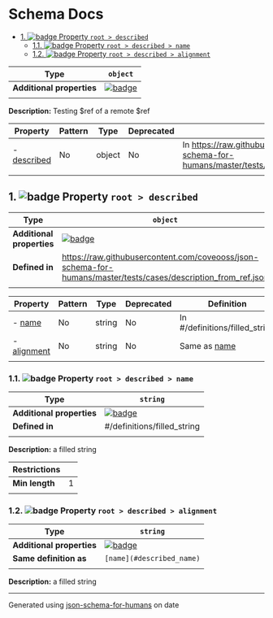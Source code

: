# Schema Docs

- [1. ![badge](https://img.shields.io/badge/Optional-yellow) Property `root > described`](#described)
  - [1.1. ![badge](https://img.shields.io/badge/Optional-yellow) Property `root > described > name`](#described_name)
  - [1.2. ![badge](https://img.shields.io/badge/Optional-yellow) Property `root > described > alignment`](#described_alignment)

| Type                      | `object`                                                                                                             |
| ------------------------- | -------------------------------------------------------------------------------------------------------------------- |
| **Additional properties** | [![badge](https://img.shields.io/badge/Any+type--allowed-green)](# "Additional Properties of any type are allowed.") |
|                           |                                                                                                                      |

**Description:** Testing $ref of a remote $ref

| Property                   | Pattern | Type   | Deprecated | Definition                                                                                                        | Title/Description |
| -------------------------- | ------- | ------ | ---------- | ----------------------------------------------------------------------------------------------------------------- | ----------------- |
| - [described](#described ) | No      | object | No         | In https://raw.githubusercontent.com/coveooss/json-schema-for-humans/master/tests/cases/description_from_ref.json | -                 |
|                            |         |        |            |                                                                                                                   |                   |

## <a name="described"></a>1. ![badge](https://img.shields.io/badge/Optional-yellow) Property `root > described`

| Type                      | `object`                                                                                                             |
| ------------------------- | -------------------------------------------------------------------------------------------------------------------- |
| **Additional properties** | [![badge](https://img.shields.io/badge/Any+type--allowed-green)](# "Additional Properties of any type are allowed.") |
| **Defined in**            | https://raw.githubusercontent.com/coveooss/json-schema-for-humans/master/tests/cases/description_from_ref.json       |
|                           |                                                                                                                      |

| Property                             | Pattern | Type   | Deprecated | Definition                       | Title/Description |
| ------------------------------------ | ------- | ------ | ---------- | -------------------------------- | ----------------- |
| - [name](#described_name )           | No      | string | No         | In #/definitions/filled_string   | a filled string   |
| - [alignment](#described_alignment ) | No      | string | No         | Same as [name](#described_name ) | a filled string   |
|                                      |         |        |            |                                  |                   |

### <a name="described_name"></a>1.1. ![badge](https://img.shields.io/badge/Optional-yellow) Property `root > described > name`

| Type                      | `string`                                                                                                             |
| ------------------------- | -------------------------------------------------------------------------------------------------------------------- |
| **Additional properties** | [![badge](https://img.shields.io/badge/Any+type--allowed-green)](# "Additional Properties of any type are allowed.") |
| **Defined in**            | #/definitions/filled_string                                                                                          |
|                           |                                                                                                                      |

**Description:** a filled string

| Restrictions   |   |
| -------------- | - |
| **Min length** | 1 |
|                |   |

### <a name="described_alignment"></a>1.2. ![badge](https://img.shields.io/badge/Optional-yellow) Property `root > described > alignment`

| Type                      | `string`                                                                                                             |
| ------------------------- | -------------------------------------------------------------------------------------------------------------------- |
| **Additional properties** | [![badge](https://img.shields.io/badge/Any+type--allowed-green)](# "Additional Properties of any type are allowed.") |
| **Same definition as**    | `[name](#described_name)`                                                                                            |
|                           |                                                                                                                      |

**Description:** a filled string

----------------------------------------------------------------------------------------------------------------------------
Generated using [json-schema-for-humans](https://github.com/coveooss/json-schema-for-humans) on date